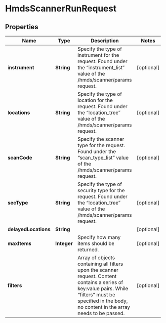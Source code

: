 

# HmdsScannerRunRequest


## Properties

| Name | Type | Description | Notes |
|------------ | ------------- | ------------- | -------------|
|**instrument** | **String** | Specify the type of instrument for the request. Found under the “instrument_list” value of the /hmds/scanner/params request. |  [optional] |
|**locations** | **String** | Specify the type of location for the request. Found under the “location_tree” value of the /hmds/scanner/params request. |  [optional] |
|**scanCode** | **String** | Specify the scanner type for the request. Found under the “scan_type_list” value of the /hmds/scanner/params request. |  [optional] |
|**secType** | **String** | Specify the type of security type for the request. Found under the “location_tree” value of the /hmds/scanner/params request. |  [optional] |
|**delayedLocations** | **String** |  |  [optional] |
|**maxItems** | **Integer** | Specify how many items should be returned. |  [optional] |
|**filters** |  | Array of objects containing all filters upon the scanner request. Content contains a series of key:value pairs. While “filters” must be specified in the body, no content in the array needs to be passed.  |  [optional] |



